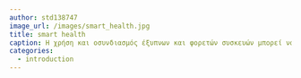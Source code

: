 ```yaml
---
author: std138747
image_url: /images/smart_health.jpg
title: smart health
caption: H χρήση και οσυνδιασμός έξυπνων και φορετών συσκευών μπορεί να οδηγήσει σε μια νέα εποχή φροντίδας και παρακολούθησης της υγείας των ασθενών και των ευπαθών ομάδων.
categories:
  - introduction
---
```

